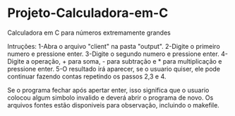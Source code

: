 # Projeto-Calculadora-em-C
Calculadora em C para números extremamente grandes

Intruções:
1-Abra o arquivo "client" na pasta "output".
2-Digite o primeiro numero e pressione enter.
3-Digite o segundo numero e pressione enter.
4-Digite a operação, + para soma, - para subtração e * para multiplicação e pressione enter.
5-O resultado irá aparecer, se o usuario quiser, ele pode continuar fazendo contas repetindo os passos 2,3 e 4.

Se o programa fechar após apertar enter, isso significa que o usuario colocou algum simbolo invalido e deverá abrir o programa de novo.
Os arquivos fontes estão disponiveis para observação, incluindo o makefile.
